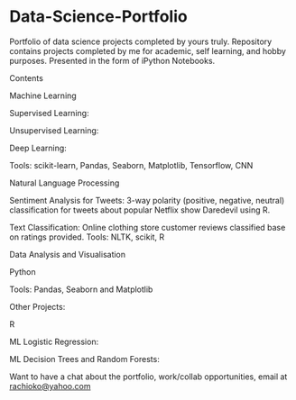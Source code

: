 # Data-Science-Portfolio
Portfolio of data science projects completed by yours truly. 
Repository contains projects completed by me for academic, self learning, and hobby purposes. Presented in the form of iPython Notebooks.

Contents

Machine Learning

Supervised Learning: 

Unsupervised Learning: 

Deep Learning: 

Tools: scikit-learn, Pandas, Seaborn, Matplotlib, Tensorflow, CNN

Natural Language Processing

Sentiment Analysis for Tweets: 3-way polarity (positive, negative, neutral) classification for tweets about popular Netflix show Daredevil using R.

Text Classification: Online clothing store customer reviews classified base on ratings provided.
Tools: NLTK, scikit, R

Data Analysis and Visualisation

Python

Tools: Pandas, Seaborn and Matplotlib

Other Projects:

R

ML Logistic Regression: 

ML Decision Trees and Random Forests:

Want to have a chat about the portfolio, work/collab opportunities, email at rachioko@yahoo.com
